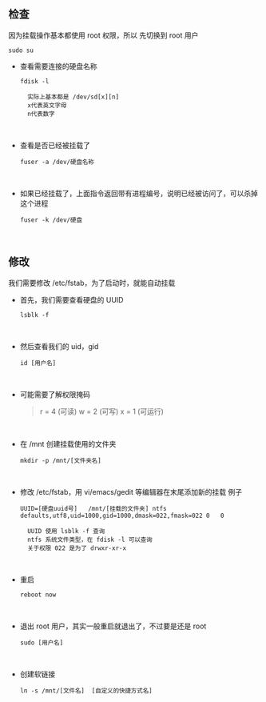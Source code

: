 ## 检查
因为挂载操作基本都使用 root 权限，所以 先切换到 root 用户
```shell {.line-numbers}
sudo su
```

* 查看需要连接的硬盘名称
    ```shell {.line-numbers}
    fdisk -l
    ```
        实际上基本都是 /dev/sd[x][n]
        x代表英文字母
        n代表数字
<br/>

* 查看是否已经被挂载了
    ```shell {.line-numbers}
    fuser -a /dev/硬盘名称
    ```
<br/>

* 如果已经挂载了，上面指令返回带有进程编号，说明已经被访问了，可以杀掉这个进程
    ```shell {.line-numbers}
    fuser -k /dev/硬盘
    ```
<br/>

## 修改
我们需要修改 /etc/fstab，为了启动时，就能自动挂载
<br/>

* 首先，我们需要查看硬盘的 UUID
    ```shell {.line-numbers}
    lsblk -f
    ```
<br/>

* 然后查看我们的 uid，gid
    ```shell {.line-numbers}
    id [用户名]
    ```
<br/>

* 可能需要了解权限掩码
    >r = 4 (可读)
    >w = 2 (可写)
    >x = 1 (可运行)
<br/>

* 在 /mnt 创建挂载使用的文件夹
    ```shell <.line-numbers>
    mkdir -p /mnt/[文件夹名]
    ```
<br/>

* 修改 /etc/fstab，用 vi/emacs/gedit 等编辑器在末尾添加新的挂载
例子
    ```shell <.line-numbers>
    UUID=[硬盘uuid号]   /mnt/[挂载的文件夹] ntfs    defaults,utf8,uid=1000,gid=1000,dmask=022,fmask=022 0   0
    ```
        UUID 使用 lsblk -f 查询
        ntfs 系统文件类型，在 fdisk -l 可以查询
        关于权限 022 是为了 drwxr-xr-x
<br/>

* 重启
    ```shell <.line-numbers>
    reboot now
    ```
<br/>

* 退出 root 用户，其实一般重启就退出了，不过要是还是 root
    ```shell <.line-numbers>
    sudo [用户名]
    ```
<br/>

* 创建软链接
    ```shell <.line-numbers>
    ln -s /mnt/[文件名]  [自定义的快捷方式名]
    ```